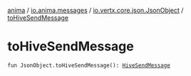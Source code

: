 [anima](../../index.md) / [io.anima.messages](../index.md) / [io.vertx.core.json.JsonObject](index.md) / [toHiveSendMessage](./to-hive-send-message.md)

# toHiveSendMessage

`fun JsonObject.toHiveSendMessage(): `[`HiveSendMessage`](../-hive-send-message/index.md)